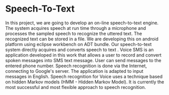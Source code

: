 # Speech-To-Text
 In this project, we are going to develop an on-line speech-to-text engine. The system acquires speech at run time through a microphone and processes the sampled speech to recognize the uttered text. The recognized text can be stored in a file. We are developing this on android platform using eclipse workbench  on ADT bundle. Our speech-to-text system directly acquires and converts speech to text . Voice SMS is an application developed in this work that allows a user to record and convert spoken messages into SMS text message. User can send messages to the entered phone number. Speech recognition is done via the Internet, connecting to Google's server. The application is adapted to input messages in English. Speech recognition for Voice uses a technique based on hidden Markov models (HMM - Hidden Markov Model). It is currently the most successful and most flexible approach to speech recognition.
